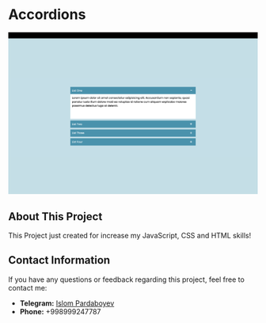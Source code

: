 # Accordions

![Screenshot](./screenshot.png)

## About This Project

This Project just created for increase my JavaScript, CSS and HTML skills!

## Contact Information

If you have any questions or feedback regarding this project, feel free to contact me:

- **Telegram:** [Islom Pardaboyev](https://t.me/IslomPardaboyev)
- **Phone:** +998999247787